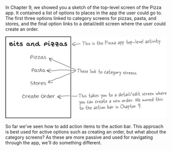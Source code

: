 In Chapter 9, we showed you a sketch of the top-level screen of the Pizza app. It contained a list of options to places in the app the user could go to. The first three options linked to category screens for pizzas, pasta, and stores, and the final option links to a detail/edit screen where the user could create an order.


![](.guides/img/4.png)

So far we've seen how to add action items to the action bar. This approach is best used for active options such as creating an order, but what about the category screens? As these are more passive and used for navigating through the app, we'll do something different. 
